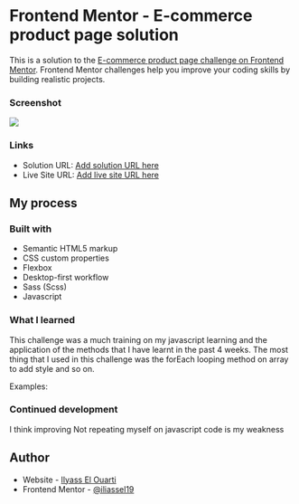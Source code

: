 # Frontend Mentor - E-commerce product page solution

This is a solution to the [E-commerce product page challenge on Frontend Mentor](https://www.frontendmentor.io/challenges/ecommerce-product-page-UPsZ9MJp6). Frontend Mentor challenges help you improve your coding skills by building realistic projects.

### Screenshot

![](./screenshot.jpg)

### Links

- Solution URL: [Add solution URL here](https://github.com/iliassel19/ecommercewebsite.git)
- Live Site URL: [Add live site URL here](https://comfy-starburst-f4cff9.netlify.app/)

## My process

### Built with

- Semantic HTML5 markup
- CSS custom properties
- Flexbox
- Desktop-first workflow
- Sass (Scss)
- Javascript

### What I learned

This challenge was a much training on my javascript learning and the application of the methods that I have learnt in the past 4 weeks.
The most thing that I used in this challenge was the forEach looping method on array to add style and so on.

Examples:

<script>
  popupThumbnails.forEach((ele) => ele.classList.remove("selected"));
  popupThumbnails[ind].classList.add("selected");
  popupImgs.forEach((ele) => {
  ele.style.transform = `translateX(${ind * -100}%)`;
</script>
<script>
popupThumbnails.forEach(function (ele, i) {
  ele.addEventListener("click", function () {
    popupThumbnails.forEach((ele) => ele.classList.remove("selected"));
    this.classList.add("selected");
    popupImgs.forEach((ele) => {
      ele.style.transform = `translateX(${i * -100}%)`;
    });
  });
});
</script>

### Continued development

I think improving Not repeating myself on javascript code is my weakness

## Author

- Website - [Ilyass El Ouarti](https://comfy-starburst-f4cff9.netlify.app/)
- Frontend Mentor - [@iliassel19](https://www.frontendmentor.io/profile/iliassel19)
